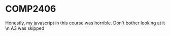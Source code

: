 # COMP2406
Honestly, my javascript in this course was horrible. Don't bother looking at it \n
A3 was skipped 

